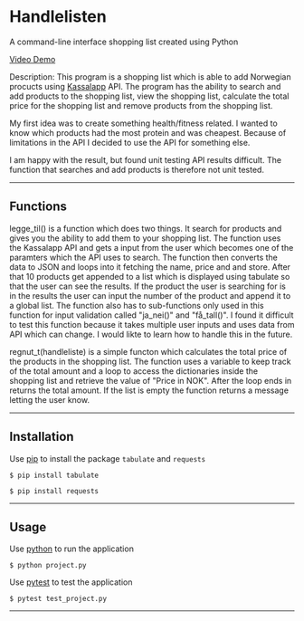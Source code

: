 # Handlelisten
A command-line interface shopping list created using Python

[Video Demo](https://youtu.be/79kIbIrIQJ0)

Description: This program is a shopping list which is able to add Norwegian procucts using [Kassalapp](https://kassal.app/api) API. The program has the ability to search and add products to the shopping list, view the shopping list, calculate the total price for the shopping list and remove products from the shopping list.

My first idea was to create something health/fitness related. I wanted to know which products had the most protein and was cheapest. Because of limitations in the API I decided to use the API for something else.

I am happy with the result, but found unit testing API results difficult. The function that searches and add products is therefore not unit tested.

---
## Functions

legge_til() is a function which does two things. It search for products and gives you the ability to add them to your shopping list. The function uses the Kassalapp API and gets a input from the user which becomes one of the paramters which the API uses to search. The function then converts the data to JSON and loops into it fetching the name, price and and store. After that 10 products get appended to a list which is displayed using tabulate so that the user can see the results. If the product the user is searching for is in the results the user can input the number of the product and append it to a global list. The function also has to sub-functions only used in this function for input validation called "ja_nei()" and "få_tall()". I found it difficult to test this function because it takes multiple user inputs and uses data from API which can change. I would likte to learn how to handle this in the future.

regnut_t(handleliste) is a simple functon which calculates the total price of the products in the shopping list. The function uses a variable to keep track of the total amount and a loop to access the dictionaries inside the shopping list and retrieve the value of "Price in NOK". After the loop ends in returns the total amount. If the list is empty the function returns a message letting the user know.

---

## Installation
Use [pip](https://pip.pypa.io/en/stable/) to install the package `tabulate` and `requests`
```
$ pip install tabulate
```

```
$ pip install requests
```

---

## Usage
Use [python](https://www.python.org/) to run the application
```
$ python project.py
```
Use [pytest](https://docs.pytest.org/en/7.2.x/) to test the application
```
$ pytest test_project.py
```

---
